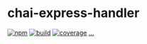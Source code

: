 # chai-express-handler

[![npm](https://img.shields.io/npm/v/chai-express-handler.svg)](https://www.npmjs.com/package/chai-express-handler)
[![build](https://img.shields.io/travis/jaredhanson/chai-express-handler.svg)](https://travis-ci.org/jaredhanson/chai-express-handler)
[![coverage](https://img.shields.io/codecov/c/github/jaredhanson/chai-express-handler.svg?label=Codecov)](https://codecov.io/gh/jaredhanson/chai-express-handler) 
[...](https://github.com/jaredhanson/chai-express-handler/wiki/Status)
